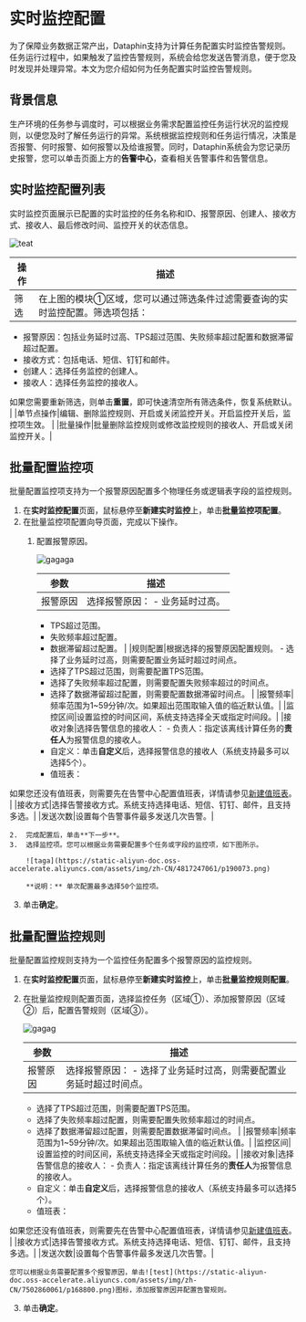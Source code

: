 # 实时监控配置

为了保障业务数据正常产出，Dataphin支持为计算任务配置实时监控告警规则。任务运行过程中，如果触发了监控告警规则，系统会给您发送告警消息，便于您及时发现并处理异常。本文为您介绍如何为任务配置实时监控告警规则。

## 背景信息

生产环境的任务参与调度时，可以根据业务需求配置监控任务运行状况的监控规则，以便您及时了解任务运行的异常。系统根据监控规则和任务运行情况，决策是否报警、何时报警、如何报警以及给谁报警。同时，Dataphin系统会为您记录历史报警，您可以单击页面上方的**告警中心**，查看相关告警事件和告警信息。

## 实时监控配置列表

实时监控页面展示已配置的实时监控的任务名称和ID、报警原因、创建人、接收方式、接收人、最后修改时间、监控开关的状态信息。

![teat](https://static-aliyun-doc.oss-accelerate.aliyuncs.com/assets/img/zh-CN/0876175061/p165449.png)

|操作|描述|
|--|--|
|筛选|在上图的模块①区域，您可以通过筛选条件过滤需要查询的实时监控配置。筛选项包括：

-   报警原因：包括业务延时过高、TPS超过范围、失败频率超过配置和数据滞留超过配置。
-   接收方式：包括电话、短信、钉钉和邮件。
-   创建人：选择任务监控的创建人。
-   接收人：选择任务监控的接收人。

如果您需要重新筛选，则单击**重置**，即可快速清空所有筛选条件，恢复系统默认。 |
|单节点操作|编辑、删除监控规则、开启或关闭监控开关。开启监控开关后，监控项生效。 |
|批量操作|批量删除监控规则或修改监控规则的接收人、开启或关闭监控开关。|

## 批量配置监控项

批量配置监控项支持为一个报警原因配置多个物理任务或逻辑表字段的监控规则。

1.  在**实时监控配置**页面，鼠标悬停至**新建实时监控**上，单击**批量监控项配置**。
2.  在批量监控项配置向导页面，完成以下操作。
    1.  配置报警原因。

        ![gagaga](https://static-aliyun-doc.oss-accelerate.aliyuncs.com/assets/img/zh-CN/4817247061/p190063.png)

        |参数|描述|
        |--|--|
        |报警原因|选择报警原因：        -   业务延时过高。
        -   TPS超过范围。
        -   失败频率超过配置。
        -   数据滞留超过配置。 |
        |规则配置|根据选择的报警原因配置规则。        -   选择了业务延时过高，则需要配置业务延时超过时间点。
        -   选择了TPS超过范围，则需要配置TPS范围。
        -   选择了失败频率超过配置，则需要配置失败频率超过的时间点。
        -   选择了数据滞留超过配置，则需要配置数据滞留时间点。 |
        |报警频率|频率范围为1~59分钟/次。如果超出范围取输入值的临近默认值。|
        |监控区间|设置监控的时间区间，系统支持选择全天或指定时间段。|
        |接收对象|选择告警信息的接收人：         -   负责人：指定该离线计算任务的**责任人**为报警信息的接收人。
        -   自定义：单击**自定义**后，选择报警信息的接收人（系统支持最多可以选择5个）。
        -   值班表：

如果您还没有值班表，则需要先在告警中心配置值班表，详情请参见[新建值班表](/cn.zh-CN/全局管理/告警中心/管理值班表.md)。 |
        |接收方式|选择告警接收方式。系统支持选择电话、短信、钉钉、邮件，且支持多选。|
        |发送次数|设置每个告警事件最多发送几次告警。|

    2.  完成配置后，单击**下一步**。
    3.  选择监控项。您可以根据业务需要配置多个任务或字段的监控项，如下图所示。

        ![taga](https://static-aliyun-doc.oss-accelerate.aliyuncs.com/assets/img/zh-CN/4817247061/p190073.png)

        **说明：** 单次配置最多选择50个监控项。

3.  单击**确定**。

## 批量配置监控规则

批量配置监控规则支持为一个监控任务配置多个报警原因的监控规则。

1.  在**实时监控配置**页面，鼠标悬停至**新建实时监控**上，单击**批量监控规则配置**。
2.  在批量监控规则配置页面，选择监控任务（区域①）、添加报警原因（区域②）后，配置告警规则（区域③）。

    ![gagag](https://static-aliyun-doc.oss-accelerate.aliyuncs.com/assets/img/zh-CN/4817247061/p190077.png)

    |参数|描述|
    |--|--|
    |报警原因|选择报警原因：    -   选择了业务延时过高，则需要配置业务延时超过时间点。
    -   选择了TPS超过范围，则需要配置TPS范围。
    -   选择了失败频率超过配置，则需要配置失败频率超过的时间点。
    -   选择了数据滞留超过配置，则需要配置数据滞留时间点。 |
    |报警频率|频率范围为1~59分钟/次。如果超出范围取输入值的临近默认值。|
    |监控区间|设置监控的时间区间，系统支持选择全天或指定时间段。|
    |接收对象|选择告警信息的接收人：     -   负责人：指定该离线计算任务的**责任人**为报警信息的接收人。
    -   自定义：单击**自定义**后，选择报警信息的接收人（系统支持最多可以选择5个）。
    -   值班表：

如果您还没有值班表，则需要先在告警中心配置值班表，详情请参见[新建值班表](/cn.zh-CN/全局管理/告警中心/管理值班表.md)。 |
    |接收方式|选择告警接收方式。系统支持选择电话、短信、钉钉、邮件，且支持多选。|
    |发送次数|设置每个告警事件最多发送几次告警。|

    您可以根据业务需要配置多个报警原因，单击![test](https://static-aliyun-doc.oss-accelerate.aliyuncs.com/assets/img/zh-CN/7502860061/p168800.png)图标，添加报警原因并配置告警规则。

3.  单击**确定**。

